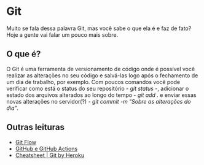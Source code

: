 # Git

Muito se fala dessa palavra Git, mas você sabe o que ela é e faz de fato? Hoje a gente vai falar um pouco mais sobre.

## O que é?

O Git é uma ferramenta de versionamento de código onde é possível você realizar as alterações no seu código e salvá-las logo após o fechamento de um dia de trabalho, por exemplo. Com poucos comandos você pode verificar como está o status do seu repositório - *git status* -, adicionar o estado dos arquivos alterados ao longo do tempo - *git add .* e enviar essas novas alterações no servidor(?) - *git commit -m "Sobre as alterações do dia"*.

## Outras leituras

- [Git Flow](git_flow.md)
- [GitHub e GitHub Actions](actions_github.md)
- [Cheatsheet | Git by Heroku](./pdf/SF_git_cheatsheet.pdf)

